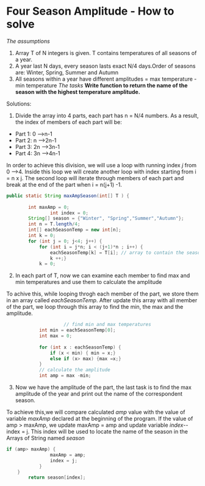 # Four Season Amplitude - How to solve
*The assumptions*
1. Array T of N integers is given. T contains temperatures of all seasons of a year.
2. A year last N days, every season lasts exact N/4 days.Order of seasons are: Winter, Spring, Summer and Autumn
3. All seasons within a year have different amplitudes = max temperature - min temperature
*The tasks*
**Write function to return the name of the season with the highest temperature amplitude.**

Solutions: 
1. Divide the array into 4 parts, each part has n = N/4 numbers. As a result, the index of members of each part will be: 
- Part 1: 0 -->n-1
- Part 2: n -->2n-1
- Part 3: 2n -->3n-1
- Part 4: 3n -->4n-1
  
In order to achieve this division, we will use a loop with running index *j* from 0 -->4. Inside this loop we will create another loop with index starting from i = n x j. The second loop will iterate through members of each part and break at the end of the part when i = n(j+1) -1. 
```java
public static String maxAmpSeason(int[] T ) {
		
		int maxAmp = 0; 
                int index = 0;
		String[] season = {"Winter", "Spring","Summer","Autumn"};
		int n = T.length/4; 		
		int[] eachSeasonTemp = new int[n]; 
		int k = 0;
		for (int j = 0; j<4; j++) {	
			for (int i = j*n; i < (j+1)*n ; i++) {
				eachSeasonTemp[k] = T[i]; // array to contain the season's temperature
				k ++;}
			k = 0;
```
2. In each part of T, now we can examine each member to find max and min temperatures and use them to calculate the amplitude 

To achive this, while looping throgh each member of the part, we store them in an array called *eachSeasonTemp*. After update this array with all member of the part, we loop through this array to find the min, the max and the amplitude.
```java
                     // find min and max temperatures
			int min = eachSeasonTemp[0];
			int max = 0;
			
			for (int x : eachSeasonTemp) {
				if (x < min) { min = x;}
				else if (x> max) {max =x;}
			}
			// calculate the amplitude
			int amp = max -min;
```
3. Now we have the amplitude of the part, the last task is to find the max amplitude of the year and print out the name of the correspondent season. 

To achieve this,we will compare calculated *amp* value with the value of variable *maxAmp* declared at the beginning of the program. If the value of amp > maxAmp, we update maxAmp = amp and update variable *index*-- index = j. This index will be used to locate the name of the season in the Arrays of String named *season*
```java
if (amp> maxAmp) {
				maxAmp = amp;
				index = j; 
			}					
	}
		return season[index];
```
